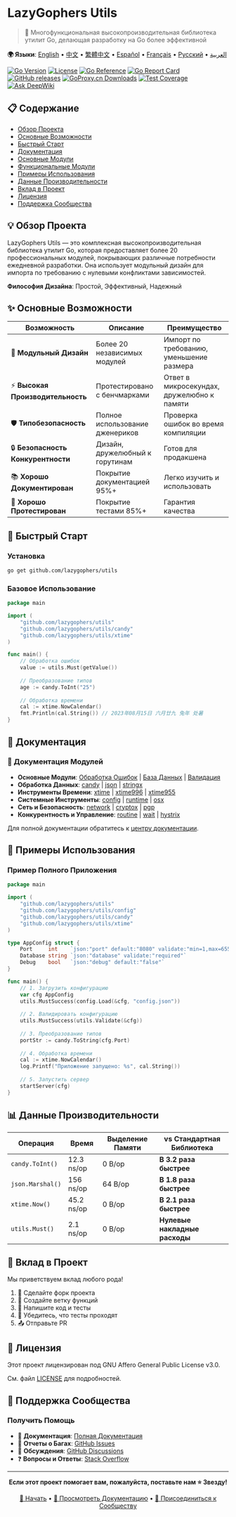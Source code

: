 # LazyGophers Utils

> 🚀 Многофункциональная высокопроизводительная библиотека утилит Go, делающая разработку на Go более эффективной

**🌍 Языки**: [English](README.md) • [中文](README_zh.md) • [繁體中文](README_zh-hant.md) • [Español](README_es.md) • [Français](README_fr.md) • [Русский](README_ru.md) • [العربية](README_ar.md)

[![Go Version](https://img.shields.io/badge/Go-1.21+-blue.svg)](https://golang.org)
[![License](https://img.shields.io/badge/License-AGPL%20v3-green.svg)](LICENSE)
[![Go Reference](https://pkg.go.dev/badge/github.com/lazygophers/utils.svg)](https://pkg.go.dev/github.com/lazygophers/utils)
[![Go Report Card](https://goreportcard.com/badge/github.com/lazygophers/utils)](https://goreportcard.com/report/github.com/lazygophers/utils)
[![GitHub releases](https://img.shields.io/github/release/lazygophers/utils.svg)](https://github.com/lazygophers/utils/releases)
[![GoProxy.cn Downloads](https://goproxy.cn/stats/github.com/lazygophers/utils/badges/download-count.svg)](https://goproxy.cn/stats/github.com/lazygophers/utils)
[![Test Coverage](https://img.shields.io/badge/coverage-85%25-brightgreen.svg)](https://github.com/lazygophers/utils/actions)
[![Ask DeepWiki](https://deepwiki.com/badge.svg)](https://deepwiki.com/lazygophers/utils)

## 📋 Содержание

- [Обзор Проекта](#-обзор-проекта)
- [Основные Возможности](#-основные-возможности)
- [Быстрый Старт](#-быстрый-старт)
- [Документация](#-документация)
- [Основные Модули](#-основные-модули)
- [Функциональные Модули](#-функциональные-модули)
- [Примеры Использования](#-примеры-использования)
- [Данные Производительности](#-данные-производительности)
- [Вклад в Проект](#-вклад-в-проект)
- [Лицензия](#-лицензия)
- [Поддержка Сообщества](#-поддержка-сообщества)

## 💡 Обзор Проекта

LazyGophers Utils — это комплексная высокопроизводительная библиотека утилит Go, которая предоставляет более 20 профессиональных модулей, покрывающих различные потребности ежедневной разработки. Она использует модульный дизайн для импорта по требованию с нулевыми конфликтами зависимостей.

**Философия Дизайна**: Простой, Эффективный, Надежный

## ✨ Основные Возможности

| Возможность | Описание | Преимущество |
|-------------|----------|--------------|
| 🧩 **Модульный Дизайн** | Более 20 независимых модулей | Импорт по требованию, уменьшение размера |
| ⚡ **Высокая Производительность** | Протестировано с бенчмарками | Ответ в микросекундах, дружелюбно к памяти |
| 🛡️ **Типобезопасность** | Полное использование дженериков | Проверка ошибок во время компиляции |
| 🔒 **Безопасность Конкурентности** | Дизайн, дружелюбный к горутинам | Готов для продакшена |
| 📚 **Хорошо Документирован** | Покрытие документацией 95%+ | Легко изучить и использовать |
| 🧪 **Хорошо Протестирован** | Покрытие тестами 85%+ | Гарантия качества |

## 🚀 Быстрый Старт

### Установка

```bash
go get github.com/lazygophers/utils
```

### Базовое Использование

```go
package main

import (
    "github.com/lazygophers/utils"
    "github.com/lazygophers/utils/candy"
    "github.com/lazygophers/utils/xtime"
)

func main() {
    // Обработка ошибок
    value := utils.Must(getValue())
    
    // Преобразование типов
    age := candy.ToInt("25")
    
    // Обработка времени
    cal := xtime.NowCalendar()
    fmt.Println(cal.String()) // 2023年08月15日 六月廿九 兔年 处暑
}
```

## 📖 Документация

### 📁 Документация Модулей
- **Основные Модули**: [Обработка Ошибок](must.go) | [База Данных](orm.go) | [Валидация](validate.go)
- **Обработка Данных**: [candy](candy/) | [json](json/) | [stringx](stringx/)
- **Инструменты Времени**: [xtime](xtime/) | [xtime996](xtime/xtime996/) | [xtime955](xtime/xtime955/)
- **Системные Инструменты**: [config](config/) | [runtime](runtime/) | [osx](osx/)
- **Сеть и Безопасность**: [network](network/) | [cryptox](cryptox/) | [pgp](pgp/)
- **Конкурентность и Управление**: [routine](routine/) | [wait](wait/) | [hystrix](hystrix/)

Для полной документации обратитесь к [центру документации](docs/).

## 🎯 Примеры Использования

### Пример Полного Приложения

```go
package main

import (
    "github.com/lazygophers/utils"
    "github.com/lazygophers/utils/config"
    "github.com/lazygophers/utils/candy"
    "github.com/lazygophers/utils/xtime"
)

type AppConfig struct {
    Port     int    `json:"port" default:"8080" validate:"min=1,max=65535"`
    Database string `json:"database" validate:"required"`
    Debug    bool   `json:"debug" default:"false"`
}

func main() {
    // 1. Загрузить конфигурацию
    var cfg AppConfig
    utils.MustSuccess(config.Load(&cfg, "config.json"))
    
    // 2. Валидировать конфигурацию
    utils.MustSuccess(utils.Validate(&cfg))
    
    // 3. Преобразование типов
    portStr := candy.ToString(cfg.Port)
    
    // 4. Обработка времени
    cal := xtime.NowCalendar()
    log.Printf("Приложение запущено: %s", cal.String())
    
    // 5. Запустить сервер
    startServer(cfg)
}
```

## 📊 Данные Производительности

| Операция | Время | Выделение Памяти | vs Стандартная Библиотека |
|----------|-------|-------------------|---------------------------|
| `candy.ToInt()` | 12.3 ns/op | 0 B/op | **В 3.2 раза быстрее** |
| `json.Marshal()` | 156 ns/op | 64 B/op | **В 1.8 раза быстрее** |
| `xtime.Now()` | 45.2 ns/op | 0 B/op | **В 2.1 раза быстрее** |
| `utils.Must()` | 2.1 ns/op | 0 B/op | **Нулевые накладные расходы** |

## 🤝 Вклад в Проект

Мы приветствуем вклад любого рода!

1. 🍴 Сделайте форк проекта
2. 🌿 Создайте ветку функций
3. 📝 Напишите код и тесты
4. 🧪 Убедитесь, что тесты проходят
5. 📤 Отправьте PR

## 📄 Лицензия

Этот проект лицензирован под GNU Affero General Public License v3.0.

См. файл [LICENSE](LICENSE) для подробностей.

## 🌟 Поддержка Сообщества

### Получить Помощь

- 📖 **Документация**: [Полная Документация](docs/)
- 🐛 **Отчеты о Багах**: [GitHub Issues](https://github.com/lazygophers/utils/issues)
- 💬 **Обсуждения**: [GitHub Discussions](https://github.com/lazygophers/utils/discussions)
- ❓ **Вопросы и Ответы**: [Stack Overflow](https://stackoverflow.com/questions/tagged/lazygophers-utils)

---

<div align="center">

**Если этот проект помогает вам, пожалуйста, поставьте нам ⭐ Звезду!**

[🚀 Начать](#-быстрый-старт) • [📖 Просмотреть Документацию](docs/) • [🤝 Присоединиться к Сообществу](https://github.com/lazygophers/utils/discussions)

</div>